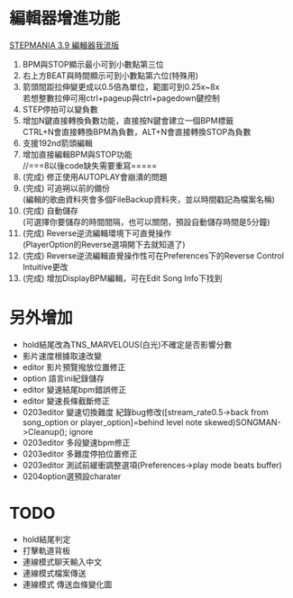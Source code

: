 # 編輯器增進功能
[STEPMANIA 3.9 編輯器我流版](https://forum.gamer.com.tw/C.php?bsn=16862&snA=1184)  
1. BPM與STOP顯示最小可到小數點第三位  
2. 右上方BEAT與時間顯示可到小數點第六位(特殊用)  
3. 箭頭間距拉伸變更成以0.5倍為單位，範圍可到0.25x~8x  
   若想整數拉伸可用ctrl+pageup與ctrl+pagedown鍵控制  
4. STEP停拍可以變負數  
5. 增加N鍵直接轉換負數功能，直接按N鍵會建立一個BPM標籤  
   CTRL+N會直接轉換BPM為負數，ALT+N會直接轉換STOP為負數  
6. 支援192nd箭頭編輯  
7. 增加直接編輯BPM與STOP功能  
//===8以後code缺失需要重寫=====  
8. (完成) 修正使用AUTOPLAY會崩潰的問題  
9. (完成) 可追朔以前的備份  
   (編輯的歌曲資料夾會多個FileBackup資料夾，並以時間戳記為檔案名稱)  
10. (完成) 自動儲存  
    (可選擇你要儲存的時間間隔，也可以關閉，預設自動儲存時間是5分鐘)  
11. (完成) Reverse逆流編輯環境下可直覺操作  
    (PlayerOption的Reverse選項開下去就知道了)  
12. (完成) Reverse逆流編輯直覺操作性可在Preferences下的Reverse Control Intuitive更改  
13. (完成) 增加DisplayBPM編輯，可在Edit Song Info下找到

# 另外增加  
+ hold結尾改為TNS_MARVELOUS(白光)不確定是否影響分數
+ 影片速度根據取速改變
+ editor 影片預覽撥放位置修正
+ option 語言ini紀錄儲存
+ editor 變速結尾bpm錯誤修正
+ editor 變速長條截斷修正
+ 0203editor 變速切換難度 紀錄bug修改([stream_rate0.5->back from song_option or player_option]=behind level note skewed)SONGMAN->Cleanup(); ignore
+ 0203editor 多段變速bpm修正
+ 0203editor 多難度停拍位置修正
+ 0203editor 測試前緩衝調整選項(Preferences->play mode beats buffer)
+ 0204option選預設charater

# TODO
+ hold結尾判定
+ 打擊軌道背板
+ 連線模式聊天輸入中文
+ 連線模式檔案傳送
+ 連線模式 傳送血條變化圖
